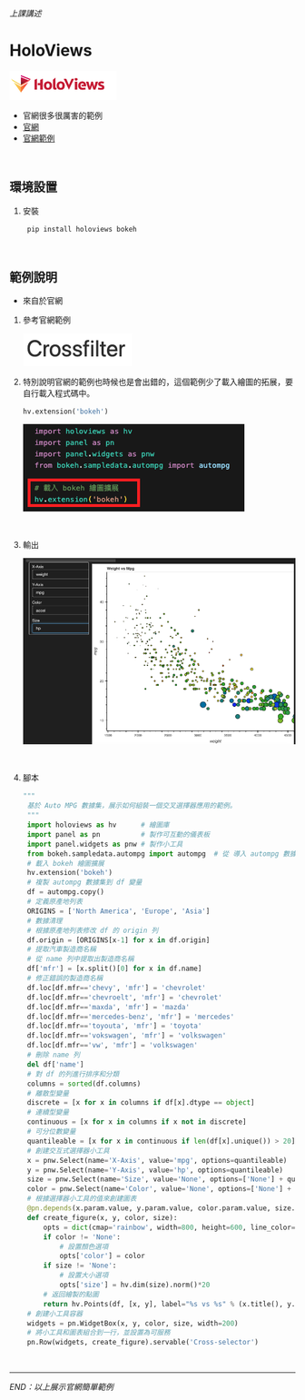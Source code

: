*上課講述*

# HoloViews

![](images/img_01.png)

- 官網很多很厲害的範例
- [官網](https://holoviews.org/#)
- [官網範例](「https://holoviews.org/gallery/apps/bokeh/crossfilter.html」)

</br>


## 環境設置
1. 安裝
   
   ```bash
    pip install holoviews bokeh
   ```

</br>

## 範例說明
- 來自於官網

1. 參考官網範例
   
   ![](images/img_02.png)

2. 特別說明官網的範例也時候也是會出錯的，這個範例少了載入繪圖的拓展，要自行載入程式碼中。

   ```python
   hv.extension('bokeh')
   ```
   
   ![](images/img_03.png)

</br>


3. 輸出
   
   ![](images/img_04.png)

</br>


4. 腳本
   
   ```python
   """
    基於 Auto MPG 數據集，展示如何組裝一個交叉選擇器應用的範例。
    """
    import holoviews as hv      # 繪圖庫
    import panel as pn          # 製作可互動的儀表板
    import panel.widgets as pnw # 製作小工具
    from bokeh.sampledata.autompg import autompg  # 從 導入 autompg 數據集
    # 載入 bokeh 繪圖擴展
    hv.extension('bokeh')  
    # 複製 autompg 數據集到 df 變量
    df = autompg.copy()  
    # 定義原產地列表
    ORIGINS = ['North America', 'Europe', 'Asia']  
    # 數據清理
    # 根據原產地列表修改 df 的 origin 列
    df.origin = [ORIGINS[x-1] for x in df.origin]  
    # 提取汽車製造商名稱
    # 從 name 列中提取出製造商名稱
    df['mfr'] = [x.split()[0] for x in df.name]  
    # 修正錯誤的製造商名稱
    df.loc[df.mfr=='chevy', 'mfr'] = 'chevrolet'
    df.loc[df.mfr=='chevroelt', 'mfr'] = 'chevrolet'
    df.loc[df.mfr=='maxda', 'mfr'] = 'mazda'
    df.loc[df.mfr=='mercedes-benz', 'mfr'] = 'mercedes'
    df.loc[df.mfr=='toyouta', 'mfr'] = 'toyota'
    df.loc[df.mfr=='vokswagen', 'mfr'] = 'volkswagen'
    df.loc[df.mfr=='vw', 'mfr'] = 'volkswagen'
    # 刪除 name 列
    del df['name']  
    # 對 df 的列進行排序和分類
    columns = sorted(df.columns)
    # 離散型變量
    discrete = [x for x in columns if df[x].dtype == object]
    # 連續型變量  
    continuous = [x for x in columns if x not in discrete]  
    # 可分位數變量
    quantileable = [x for x in continuous if len(df[x].unique()) > 20]  
    # 創建交互式選擇器小工具
    x = pnw.Select(name='X-Axis', value='mpg', options=quantileable)
    y = pnw.Select(name='Y-Axis', value='hp', options=quantileable)
    size = pnw.Select(name='Size', value='None', options=['None'] + quantileable)
    color = pnw.Select(name='Color', value='None', options=['None'] + quantileable)
    # 根據選擇器小工具的值來創建圖表
    @pn.depends(x.param.value, y.param.value, color.param.value, size.param.value)
    def create_figure(x, y, color, size):
        opts = dict(cmap='rainbow', width=800, height=600, line_color='black')
        if color != 'None':
            # 設置顏色選項
            opts['color'] = color  
        if size != 'None':
            # 設置大小選項
            opts['size'] = hv.dim(size).norm()*20  
        # 返回繪製的點圖
        return hv.Points(df, [x, y], label="%s vs %s" % (x.title(), y.title())).opts(**opts)  
    # 創建小工具容器
    widgets = pn.WidgetBox(x, y, color, size, width=200)
    # 將小工具和圖表組合到一行，並設置為可服務
    pn.Row(widgets, create_figure).servable('Cross-selector')
   ```


</br>

---

_END：以上展示官網簡單範例_
